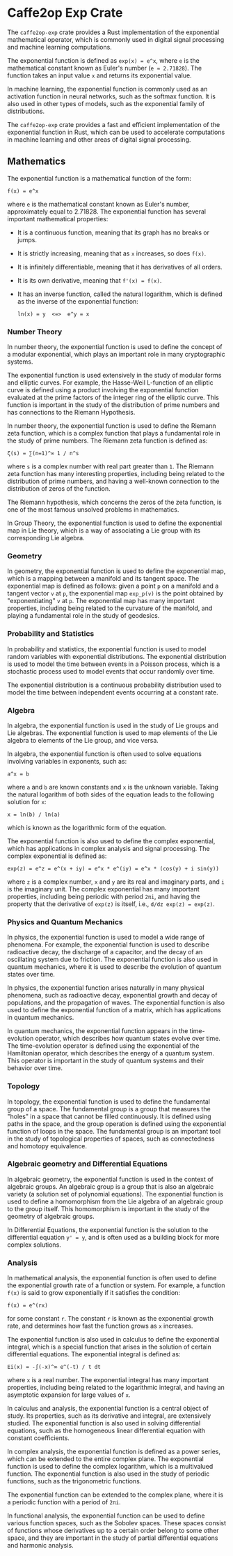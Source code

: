 # Caffe2op Exp Crate

The `caffe2op-exp` crate provides a Rust
implementation of the exponential mathematical
operator, which is commonly used in digital signal
processing and machine learning computations. 

The exponential function is defined as `exp(x)
= e^x`, where `e` is the mathematical constant
known as Euler's number (`e ≈ 2.71828`). The
function takes an input value `x` and returns its
exponential value.

In machine learning, the exponential function is
commonly used as an activation function in neural
networks, such as the softmax function. It is also
used in other types of models, such as the
exponential family of distributions.

The `caffe2op-exp` crate provides a fast and
efficient implementation of the exponential
function in Rust, which can be used to accelerate
computations in machine learning and other areas
of digital signal processing.

## Mathematics

The exponential function is a mathematical
function of the form:

```
f(x) = e^x
```

where `e` is the mathematical constant known as
Euler's number, approximately equal to
2.71828. The exponential function has several
important mathematical properties:

- It is a continuous function, meaning that its
  graph has no breaks or jumps.

- It is strictly increasing, meaning that as `x`
  increases, so does `f(x)`.

- It is infinitely differentiable, meaning that it
  has derivatives of all orders.

- It is its own derivative, meaning that `f'(x) = f(x)`.

- It has an inverse function, called the natural
  logarithm, which is defined as the inverse of
  the exponential function:


  ```
  ln(x) = y  <=>  e^y = x
  ```

### Number Theory
In number theory, the exponential function is used
to define the concept of a modular exponential,
which plays an important role in many
cryptographic systems.

The exponential function is used extensively in
the study of modular forms and elliptic
curves. For example, the Hasse-Weil L-function of
an elliptic curve is defined using a product
involving the exponential function evaluated at
the prime factors of the integer ring of the
elliptic curve. This function is important in the
study of the distribution of prime numbers and has
connections to the Riemann Hypothesis.

In number theory, the exponential function is used
to define the Riemann zeta function, which is
a complex function that plays a fundamental role
in the study of prime numbers. The Riemann zeta
function is defined as:

```
ζ(s) = ∑(n=1)^∞ 1 / n^s
```
where `s` is a complex number with real part
greater than `1`. The Riemann zeta function has
many interesting properties, including being
related to the distribution of prime numbers, and
having a well-known connection to the distribution
of zeros of the function.

The Riemann hypothesis, which concerns the zeros
of the zeta function, is one of the most famous
unsolved problems in mathematics.

In Group Theory, the exponential function is used
to define the exponential map in Lie theory, which
is a way of associating a Lie group with its
corresponding Lie algebra.


### Geometry
In geometry, the exponential function is used to
define the exponential map, which is a mapping
between a manifold and its tangent space. The
exponential map is defined as follows: given
a point `p` on a manifold and a tangent vector `v`
at `p`, the exponential map `exp_p(v)` is the
point obtained by "exponentiating" `v` at `p`. The
exponential map has many important properties,
including being related to the curvature of the
manifold, and playing a fundamental role in the
study of geodesics.

### Probability and Statistics
In probability and statistics, the exponential
function is used to model random variables with
exponential distributions. The exponential
distribution is used to model the time between
events in a Poisson process, which is a stochastic
process used to model events that occur randomly
over time.

The exponential distribution is a continuous
probability distribution used to model the time
between independent events occurring at
a constant rate.

### Algebra
In algebra, the exponential function is used in
the study of Lie groups and Lie algebras. The
exponential function is used to map elements of
the Lie algebra to elements of the Lie group, and
vice versa.

In algebra, the exponential function is often used
to solve equations involving variables in
exponents, such as:

```
a^x = b
```
where `a` and `b` are known constants and `x` is
the unknown variable. Taking the natural logarithm
of both sides of the equation leads to the
following solution for `x`:

```
x = ln(b) / ln(a)
```
which is known as the logarithmic form of the
equation.

The exponential function is also used to define
the complex exponential, which has applications in
complex analysis and signal processing. The
complex exponential is defined as:

```
exp(z) = e^z = e^(x + iy) = e^x * e^(iy) = e^x * (cos(y) + i sin(y))
```
where `z` is a complex number, `x` and `y` are its
real and imaginary parts, and `i` is the imaginary
unit. The complex exponential has many important
properties, including being periodic with period
`2πi`, and having the property that the derivative
of `exp(z)` is itself, i.e., `d/dz exp(z)
= exp(z)`.

### Physics and Quantum Mechanics
In physics, the exponential function is used to
model a wide range of phenomena. For example, the
exponential function is used to describe
radioactive decay, the discharge of a capacitor,
and the decay of an oscillating system due to
friction. The exponential function is also used in
quantum mechanics, where it is used to describe
the evolution of quantum states over time.

In physics, the exponential function arises
naturally in many physical phenomena, such as
radioactive decay, exponential growth and decay of
populations, and the propagation of waves. The
exponential function is also used to define the
exponential function of a matrix, which has
applications in quantum mechanics.

In quantum mechanics, the exponential function
appears in the time-evolution operator, which
describes how quantum states evolve over time. The
time-evolution operator is defined using the
exponential of the Hamiltonian operator, which
describes the energy of a quantum system. This
operator is important in the study of quantum
systems and their behavior over time.

### Topology 
In topology, the exponential function is used to
define the fundamental group of a space. The
fundamental group is a group that measures the
"holes" in a space that cannot be filled
continuously. It is defined using paths in the
space, and the group operation is defined using
the exponential function of loops in the
space. The fundamental group is an important tool
in the study of topological properties of spaces,
such as connectedness and homotopy equivalence.

### Algebraic geometry and Differential Equations
In algebraic geometry, the exponential function is
used in the context of algebraic groups. An
algebraic group is a group that is also an
algebraic variety (a solution set of polynomial
equations). The exponential function is used to
define a homomorphism from the Lie algebra of an
algebraic group to the group itself. This
homomorphism is important in the study of the
geometry of algebraic groups.

In Differential Equations, the exponential
function is the solution to the differential
equation `y' = y`, and is often used as a building
block for more complex solutions.

### Analysis
In mathematical analysis, the exponential function
is often used to define the exponential growth
rate of a function or system. For example,
a function `f(x)` is said to grow exponentially if
it satisfies the condition:

```
f(x) = e^(rx)
```
for some constant `r`. The constant `r` is known
as the exponential growth rate, and determines how
fast the function grows as `x` increases.

The exponential function is also used in calculus
to define the exponential integral, which is
a special function that arises in the solution of
certain differential equations. The exponential
integral is defined as:

```
Ei(x) = -∫(-x)^∞ e^(-t) / t dt
```
where `x` is a real number. The exponential
integral has many important properties, including
being related to the logarithmic integral, and
having an asymptotic expansion for large values of
`x`.

In calculus and analysis, the exponential function
is a central object of study. Its properties, such
as its derivative and integral, are extensively
studied. The exponential function is also used in
solving differential equations, such as the
homogeneous linear differential equation with
constant coefficients.

In complex analysis, the exponential function is
defined as a power series, which can be extended
to the entire complex plane. The exponential
function is used to define the complex logarithm,
which is a multivalued function. The exponential
function is also used in the study of periodic
functions, such as the trigonometric functions.

The exponential function can be extended to the
complex plane, where it is a periodic function
with a period of `2πi`.

In functional analysis, the exponential function
can be used to define various function spaces,
such as the Sobolev spaces. These spaces consist
of functions whose derivatives up to a certain
order belong to some other space, and they are
important in the study of partial differential
equations and harmonic analysis.

